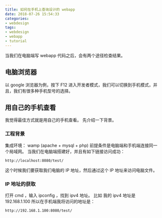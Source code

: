 ```yaml
---
title: 如何在手机上查询设计的 webapp
date: 2018-07-26 15:54:33
categories:
- webdesign
tags:
- webdesign
- webapp
- tutorial
---
```

当我们在电脑端写 webapp 代码之后，会有两个途径检查结果。
<!-- more -->
## 电脑浏览器
以 google 浏览器为例，按下 F12 进入开发者模式，我们可以切换到手机模式，并且，我们有很多种手机型号的选择。
## 用自己的手机查看
我觉得最佳方式就是用自己的手机查看。
先介绍一下背景。
### 工程背景
集成环境： wamp (apache + mysql + php)
前提条件是电脑端和手机端连接同一个局域网。
当我们在电脑端搭建好，并且有如下链接访问成功：

	http://localhost:8080/test/

这个时候我们要获取我们电脑的 IP 地址，然后通过这个 IP 地址来访问电脑文件。
### IP 地址的获取
打开 cmd ，输入 ipconfig ，找到 ipv4 地址。
比如 我的 ipv4 地址是 192.168.1.100
所以在手机端我将访问的地址是：
	
	http://192.168.1.100:8080/test/